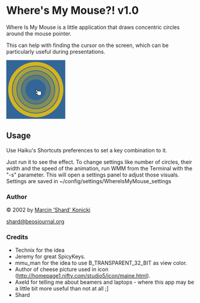 # Where's My Mouse?! v1.0

Where Is My Mouse is a little application that draws concentric circles around the mouse pointer. 

This can help with finding the cursor on the screen, which can be particularly useful during presentations.

![](WheresMyMouse.png)

## Usage

Use Haiku's Shortcuts preferences to set a key combination to it.

Just run it to see the effect.
To change settings like number of circles, their width and the speed of the animation, run WMM from the Terminal with the "-s" parameter. This will open a settings panel to adjust those visuals.
Settings are saved in ~/config/settings/WhereIsMyMouse_settings

### Author

© 2002 by [Marcin 'Shard' Konicki](http://shard.beosjournal.org)

shard@beosjournal.org

### Credits

- Technix for the idea
- Jeremy for great SpicyKeys.
- mmu_man for the idea to use B_TRANSPARENT_32_BIT as view color.
- Author of cheese picture used in icon (http://homepage1.nifty.com/studio5/icon/maine.html).
- Axeld for telling me about beamers and laptops - where this app may be a little bit more useful than not at all ;]
- Shard
